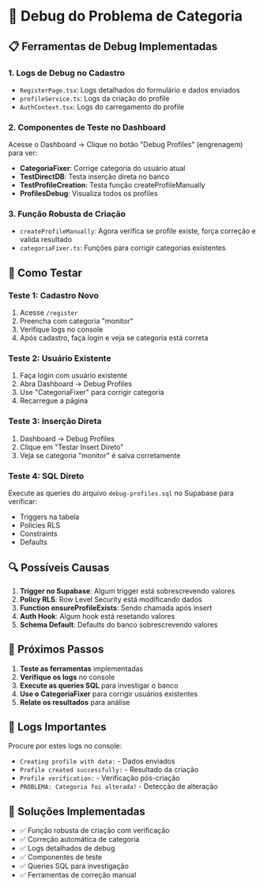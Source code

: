 # 🔧 Debug do Problema de Categoria

## 📋 Ferramentas de Debug Implementadas

### 1. **Logs de Debug no Cadastro**
- `RegisterPage.tsx`: Logs detalhados do formulário e dados enviados
- `profileService.ts`: Logs da criação do profile
- `AuthContext.tsx`: Logs do carregamento do profile

### 2. **Componentes de Teste no Dashboard**
Acesse o Dashboard → Clique no botão "Debug Profiles" (engrenagem) para ver:

- **CategoriaFixer**: Corrige categoria do usuário atual
- **TestDirectDB**: Testa inserção direta no banco
- **TestProfileCreation**: Testa função createProfileManually
- **ProfilesDebug**: Visualiza todos os profiles

### 3. **Função Robusta de Criação**
- `createProfileManually`: Agora verifica se profile existe, força correção e valida resultado
- `categoriaFixer.ts`: Funções para corrigir categorias existentes

## 🧪 Como Testar

### Teste 1: Cadastro Novo
1. Acesse `/register`
2. Preencha com categoria "monitor"
3. Verifique logs no console
4. Após cadastro, faça login e veja se categoria está correta

### Teste 2: Usuário Existente
1. Faça login com usuário existente
2. Abra Dashboard → Debug Profiles
3. Use "CategoriaFixer" para corrigir categoria
4. Recarregue a página

### Teste 3: Inserção Direta
1. Dashboard → Debug Profiles
2. Clique em "Testar Insert Direto"
3. Veja se categoria "monitor" é salva corretamente

### Teste 4: SQL Direto
Execute as queries do arquivo `debug-profiles.sql` no Supabase para verificar:
- Triggers na tabela
- Policies RLS
- Constraints
- Defaults

## 🔍 Possíveis Causas

1. **Trigger no Supabase**: Algum trigger está sobrescrevendo valores
2. **Policy RLS**: Row Level Security está modificando dados
3. **Function ensureProfileExists**: Sendo chamada após insert
4. **Auth Hook**: Algum hook está resetando valores
5. **Schema Default**: Defaults do banco sobrescrevendo valores

## 🎯 Próximos Passos

1. **Teste as ferramentas** implementadas
2. **Verifique os logs** no console
3. **Execute as queries SQL** para investigar o banco
4. **Use o CategoriaFixer** para corrigir usuários existentes
5. **Relate os resultados** para análise

## 📝 Logs Importantes

Procure por estes logs no console:
- `Creating profile with data:` - Dados enviados
- `Profile created successfully:` - Resultado da criação
- `Profile verification:` - Verificação pós-criação
- `PROBLEMA: Categoria foi alterada!` - Detecção de alteração

## 🚀 Soluções Implementadas

- ✅ Função robusta de criação com verificação
- ✅ Correção automática de categoria
- ✅ Logs detalhados de debug
- ✅ Componentes de teste
- ✅ Queries SQL para investigação
- ✅ Ferramentas de correção manual

